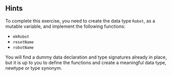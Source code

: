 ## Hints

To complete this exercise, you need to create the data type `Robot`,
as a mutable variable, and implement the following functions:

- `mkRobot`
- `resetName`
- `robotName`

You will find a dummy data declaration and type signatures already in place,
but it is up to you to define the functions and create a meaningful data type,
newtype or type synonym.

